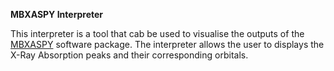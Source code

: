 **MBXASPY Interpreter**

This interpreter is a tool that cab be used to visualise the outputs of the [MBXASPY](https://github.com/yufengliang/mbxaspy) software package. The interpreter allows the user to displays the X-Ray Absorption peaks and their corresponding orbitals.
